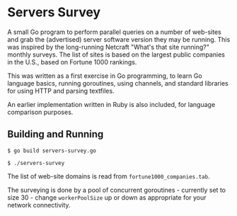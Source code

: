 # Servers Survey

A small Go program to perform parallel queries on a number of web-sites and
grab the (advertised) server software version they may be running.  This was
inspired by the long-running Netcraft "What's that site running?" monthly
surveys. The list of sites is based on the largest public companies in the
U.S., based on Fortune 1000 rankings.

This was written as a first exercise in Go programming, to learn Go language
basics, running goroutines, using channels, and standard libraries for using
HTTP and parsing textfiles.

An earlier implementation written in Ruby is also included, for language
comparison purposes.

## Building and Running

```
$ go build servers-survey.go

$ ./servers-survey
```

The list of web-site domains is read from `fortune1000_companies.tab`.

The surveying is done by a pool of concurrent goroutines - currently set to
size 30 - change `workerPoolSize` up or down as appropriate for your network
connectivity.
